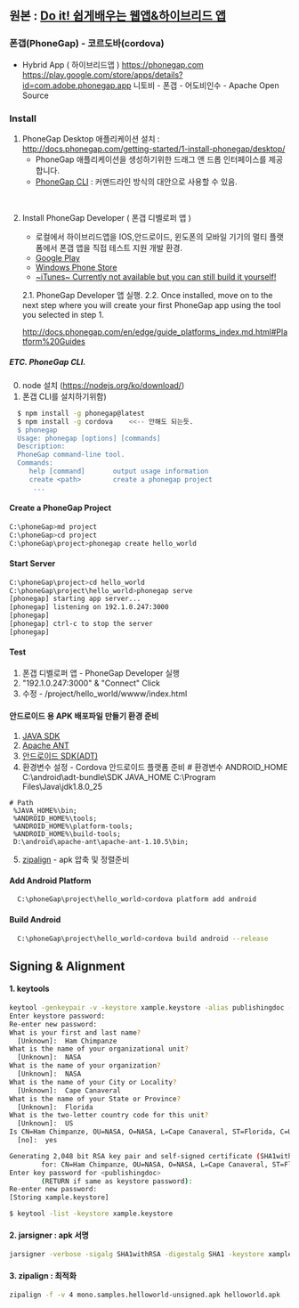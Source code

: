 ## 원본 : [Do it! 쉽게배우는 웹앱&하이브리드 앱](https://www.inflearn.com/course/%EC%89%BD%EA%B2%8C%EB%B0%B0%EC%9A%B0%EB%8A%94-%EC%9B%B9%EC%95%B1%ED%95%98%EC%9D%B4%EB%B8%8C%EB%A6%AC%EB%93%9C-%EC%95%B1/)

### 폰갭(PhoneGap) - 코르도바(cordova)
  - Hybrid App ( 하이브리드앱 )
  https://phonegap.com
  https://play.google.com/store/apps/details?id=com.adobe.phonegap.app
  니토비 - 폰갭 - 어도비인수 - Apache Open Source

### Install
1. PhoneGap Desktop 애플리케이션 설치 :         http://docs.phonegap.com/getting-started/1-install-phonegap/desktop/
   - PhoneGap 애플리케이션을 생성하기위한 드래그 앤 드롭 인터페이스를 제공합니다.
   - [PhoneGap CLI](http://docs.phonegap.com/getting-started/1-install-phonegap/cli/) : 커맨드라인 방식의 대안으로 사용할 수 있음.

<br/>

2. Install PhoneGap Developer ( 폰갭 디벨로퍼 앱 )
    - 로컬에서 하이브리드앱을 IOS,안드로이드, 윈도폰의 모바일 기기의 멀티 플랫폼에서 폰갭 앱을 직접 테스트 지원 개발 환경.
    - [Google Play](https://play.google.com/store/apps/details?id=com.adobe.phonegap.app)
    - [Windows Phone Store](https://www.microsoft.com/en-us/p/phonegap-developer/9wzdncrdfsj0)
    - [~iTunes~ Currently not available but you can still build it yourself!](https://blog.phonegap.com/update-on-the-phonegap-developer-app-ios-99e07e3309dd)

    2.1. PhoneGap Developer 앱 실행.
    2.2. Once installed, move on to the next step where you will create your first PhoneGap app using the tool you selected in step 1.

    http://docs.phonegap.com/en/edge/guide_platforms_index.md.html#Platform%20Guides

##### ETC. PhoneGap CLI.
  0. node 설치 (https://nodejs.org/ko/download/)
  1. 폰갭 CLI를 설치하기위함)
  ```sh
    $ npm install -g phonegap@latest
    $ npm install -g cordova    <<-- 안해도 되는듯.
    $ phonegap
    Usage: phonegap [options] [commands]
    Description:
    PhoneGap command-line tool.
    Commands:
       help [command]       output usage information
       create <path>        create a phonegap project
        ...
  ```

#### Create a PhoneGap Project
```sh
C:\phoneGap>md project
C:\phoneGap>cd project
C:\phoneGap\project>phonegap create hello_world
```

#### Start Server
```sh
C:\phoneGap\project>cd hello_world
C:\phoneGap\project\hello_world>phonegap serve
[phonegap] starting app server...
[phonegap] listening on 192.1.0.247:3000
[phonegap]
[phonegap] ctrl-c to stop the server
[phonegap]
```
#### Test
  1. 폰갭 디벨로퍼 앱 - PhoneGap Developer 실행
  2. "192.1.0.247:3000" & "Connect" Click
  3. 수정 - /project/hello_world/wwww/index.html

#### 안드로이드 용 APK 배포파일 만들기 환경 준비
  1. [JAVA SDK](https://www.oracle.com/technetwork/java/javase/downloads/)
  2. [Apache ANT](https://ant.apache.org/bindownload.cgi)
  3. [안드로이드 SDK(ADT)](https://developer.android.com/studio/)
  4. 환경변수 설정 - Cordova 안드로이드 플랫폼 준비
    # 환경변수
     ANDROID_HOME C:\android\adt-bundle\SDK
     JAVA_HOME C:\Program Files\Java\jdk1.8.0_25

    # Path
     %JAVA_HOME%\bin;
     %ANDROID_HOME%\tools;
     %ANDROID_HOME%\platform-tools;
     %ANDROID_HOME%\build-tools;
     D:\android\apache-ant\apache-ant-1.10.5\bin;

  5. [zipalign](https://developer.android.com/studio/command-line/zipalign) - apk 압축 및 정렬준비

#### Add Android Platform
```sh
  C:\phoneGap\project\hello_world>cordova platform add android
```

#### Build Android
```sh
  C:\phoneGap\project\hello_world>cordova build android --release
```
## Signing & Alignment
#### 1. keytools
```sh
keytool -genkeypair -v -keystore xample.keystore -alias publishingdoc -keyalg RSA -keysize 2048 -validity 10000
Enter keystore password:
Re-enter new password:
What is your first and last name?
  [Unknown]:  Ham Chimpanze
What is the name of your organizational unit?
  [Unknown]:  NASA
What is the name of your organization?
  [Unknown]:  NASA
What is the name of your City or Locality?
  [Unknown]:  Cape Canaveral
What is the name of your State or Province?
  [Unknown]:  Florida
What is the two-letter country code for this unit?
  [Unknown]:  US
Is CN=Ham Chimpanze, OU=NASA, O=NASA, L=Cape Canaveral, ST=Florida, C=US correct?
  [no]:  yes

Generating 2,048 bit RSA key pair and self-signed certificate (SHA1withRSA) with a validity of 10,000 days
        for: CN=Ham Chimpanze, OU=NASA, O=NASA, L=Cape Canaveral, ST=Florida, C=US
Enter key password for <publishingdoc>
        (RETURN if same as keystore password):
Re-enter new password:
[Storing xample.keystore]

$ keytool -list -keystore xample.keystore
```

#### 2. jarsigner : apk 서명
```sh
jarsigner -verbose -sigalg SHA1withRSA -digestalg SHA1 -keystore xample.keystore mono.samples.helloworld.apk publishingdoc
```

#### 3. zipalign : 최적화
```sh
zipalign -f -v 4 mono.samples.helloworld-unsigned.apk helloworld.apk
```
